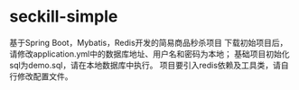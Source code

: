 # seckill-simple
基于Spring Boot，Mybatis，Redis开发的简易商品秒杀项目
下载初始项目后，请修改application.yml中的数据库地址、用户名和密码为本地；
基础项目初始化sql为demo.sql，请在本地数据库中执行。
项目要引入redis依赖及工具类，请自行修改配置文件。

